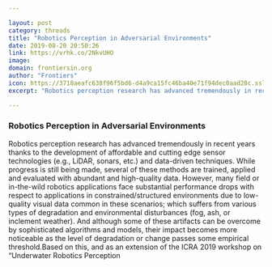 ```yaml
---

layout: post
category: threads
title: "Robotics Perception in Adversarial Environments"
date: 2019-08-20 20:50:26
link: https://vrhk.co/2NkvUHO
image: 
domain: frontiersin.org
author: "Frontiers"
icon: https://3718aeafc638f96f5bd6-d4a9ca15fc46ba40e71f94dec0aad28c.ssl.cf1.rackcdn.com/favicon_16x16.ico
excerpt: "Robotics perception research has advanced tremendously in recent years thanks to the development of affordable and cutting edge sensor technologies (e.g., LiDAR, sonars, etc.) and data-driven techniques. While progress is still being made, several of these methods are trained, applied and evaluated with abundant and high-quality data. However, many field or in-the-wild robotics applications face substantial performance drops with respect to applications in constrained/structured environments due to low-quality visual data common in these scenarios; which suffers from various types of degradation and environmental disturbances (fog, ash, or inclement weather). And although some of these artifacts can be overcome by sophisticated algorithms and models, their impact becomes more noticeable as the level of degradation or change passes some empirical threshold.Based on this, and as an extension of the ICRA 2019 workshop on “Underwater Robotics Perception"

---
```


### Robotics Perception in Adversarial Environments

Robotics perception research has advanced tremendously in recent years thanks to the development of affordable and cutting edge sensor technologies (e.g., LiDAR, sonars, etc.) and data-driven techniques. While progress is still being made, several of these methods are trained, applied and evaluated with abundant and high-quality data. However, many field or in-the-wild robotics applications face substantial performance drops with respect to applications in constrained/structured environments due to low-quality visual data common in these scenarios; which suffers from various types of degradation and environmental disturbances (fog, ash, or inclement weather). And although some of these artifacts can be overcome by sophisticated algorithms and models, their impact becomes more noticeable as the level of degradation or change passes some empirical threshold.Based on this, and as an extension of the ICRA 2019 workshop on “Underwater Robotics Perception